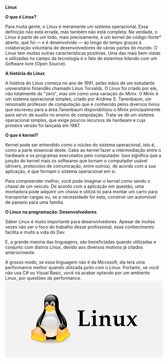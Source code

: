 **Linux**

**O que é Linux?**

Para muita gente, o Linux é meramente um sistema operacional. Essa definição não está errada, mas também não está completa. Na verdade, o Linux é parte de um todo, mais precisamente, é um kernel de código-fonte* aberto, que foi — e é desenvolvido — ao longo do tempo graças à colaboração voluntária de desenvolvedores de várias partes do mundo. O Linux tem muitas outras características positivas. Uma das mais bem vistas e utilizadas no campo da tecnologia é o fato de estarmos lidando com um Software livre (Open Source).

**A história do Linux**

A história do Linux começa no ano de 1991, pelas mãos de um estudante universitário finlandês chamado Linus Torvalds. O Linux foi criado por ele, não totalmente do "zero", mas sim como uma variação do Minix. O Minix é um sistema operacional simples, criado por Andrew S. Tanenbaum, um renomado professor de computação que é conhecido pelos diversos livros que escreveu para a área.Tanenbaum disponibilizou o Minix principalmente para servir de auxílio no ensino de computação. Trata-se de um sistema operacional simples, que exige poucos recursos de hardware e cuja primeira versão foi lançada em 1987.

**O que é kernel?**

Kernel pode ser entendido como o núcleo do sistema operacional, isto é, como a parte essencial deste. Cabe ao kernel fazer a intermediação entre o hardware e os programas executados pelo computador. Isso significa que a junção do kernel mais os softwares que tornam o computador usável (drivers, protocolos de comunicação, entre outros), de acordo com a sua aplicação, é que formam o sistema operacional em si.

Para compreender melhor, você pode imaginar o kernel como sendo o chassi de um veículo. De acordo com a aplicação em questão, uma montadora pode adquirir um chassi e utilizá-lo para montar um carro para transportar cargas ou, se a necessidade for esta, construir um automóvel de passeio para uma família.

**O Linux na programação: Desenvolvedores**

Saber Linux é muito importante para desenvolvedores. Apesar de muitas vezes não ser o foco do trabalho desse profissional, esse conhecimento facilita e muito a vida do Dev.

E, a grande maioria das linguagens, são beneficiadas quando utilizadas e conjunto com distros Linux, devido aos diversos motivos já citados anteriormente.

A grosso modo, se essa linguagem não é da Microsoft, ela terá uma performance melhor quando utilizada junto com o Linux. Portanto, se você não usa C# ou Visual Basic, você irá acabar optando por um ambiente Linux, por questões de performance.![linux](uploads/77e3ed3fe99eb4f5ce121861a59ede85/linux.png)